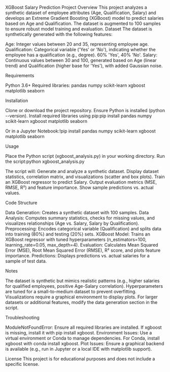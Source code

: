 XGBoost Salary Prediction Project
Overview
This project analyzes a synthetic dataset of employee attributes (Age, Qualification, Salary) and develops an Extreme Gradient Boosting (XGBoost) model to predict salaries based on Age and Qualification. The dataset is augmented to 100 samples to ensure robust model training and evaluation.
Dataset
The dataset is synthetically generated with the following features:

Age: Integer values between 20 and 35, representing employee age.
Qualification: Categorical variable ('Yes' or 'No'), indicating whether the employee has a qualification (e.g., degree). 60% 'Yes', 40% 'No'.
Salary: Continuous values between 30 and 100, generated based on Age (linear trend) and Qualification (higher base for 'Yes'), with added Gaussian noise.

Requirements

Python 3.6+
Required libraries:
pandas
numpy
scikit-learn
xgboost
matplotlib
seaborn



Installation

Clone or download the project repository.
Ensure Python is installed (python --version).
Install required libraries using pip:pip install pandas numpy scikit-learn xgboost matplotlib seaborn

Or in a Jupyter Notebook:!pip install pandas numpy scikit-learn xgboost matplotlib seaborn



Usage

Place the Python script (xgboost_analysis.py) in your working directory.
Run the script:python xgboost_analysis.py


The script will:
Generate and analyze a synthetic dataset.
Display dataset statistics, correlation matrix, and visualizations (scatter and box plots).
Train an XGBoost regressor to predict Salary.
Output evaluation metrics (MSE, RMSE, R²) and feature importance.
Show sample predictions vs. actual values.



Code Structure

Data Generation: Creates a synthetic dataset with 100 samples.
Data Analysis: Computes summary statistics, checks for missing values, and visualizes relationships (Age vs. Salary, Salary by Qualification).
Preprocessing: Encodes categorical variable (Qualification) and splits data into training (80%) and testing (20%) sets.
XGBoost Model: Trains an XGBoost regressor with tuned hyperparameters (n_estimators=100, learning_rate=0.05, max_depth=4).
Evaluation: Calculates Mean Squared Error (MSE), Root Mean Squared Error (RMSE), R² score, and plots feature importance.
Predictions: Displays predictions vs. actual salaries for a sample of test data.

Notes

The dataset is synthetic but mimics realistic patterns (e.g., higher salaries for qualified employees, positive Age-Salary correlation).
Hyperparameters are tuned for a small-to-medium dataset to prevent overfitting.
Visualizations require a graphical environment to display plots.
For larger datasets or additional features, modify the data generation section in the script.

Troubleshooting

ModuleNotFoundError: Ensure all required libraries are installed. If xgboost is missing, install it with pip install xgboost.
Environment Issues: Use a virtual environment or Conda to manage dependencies. For Conda, install xgboost with conda install xgboost.
Plot Issues: Ensure a graphical backend is available (e.g., run in Jupyter or a local IDE with matplotlib support).

License
This project is for educational purposes and does not include a specific license.
